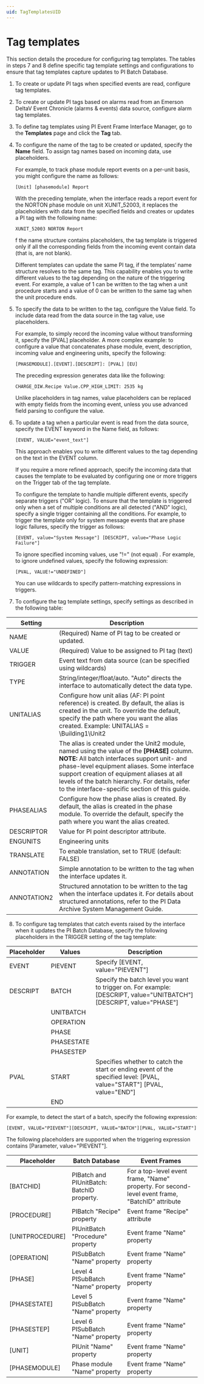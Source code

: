 ```yaml
---
uid: TagTemplatesUID
---
```


# Tag templates

This section details the procedure for configuring tag templates. The tables in steps 7 and 8 define specific tag template settings and configurations to ensure that tag templates capture updates to PI Batch Database.

1. 	To create or update PI tags when specified events are read, configure tag templates.
2. 	To create or update PI tags based on alarms read from an Emerson DeltaV Event Chronicle (alarms & events) data source, configure alarm tag templates.
3. 	To define tag templates using PI Event Frame Interface Manager, go to the **Templates** page and click the **Tag** tab.
4. 	To configure the name of the tag to be created or updated, specify the **Name** field. To assign tag names based on incoming data, use placeholders.

    For example, to track phase module report events on a per-unit basis, you might configure the name as follows:

    ```
    [Unit] [phasemodule] Report
    ```
    With the preceding template, when the interface reads a report event for the NORTON phase module on unit XUNIT_52003, it replaces the placeholders with data from the specified fields and creates or updates a PI tag with the following name:

    ```
    XUNIT_52003 NORTON Report
    ```

    f the name structure contains placeholders, the tag template is triggered only if all the corresponding fields from the incoming event contain data (that is, are not blank).

    Different templates can update the same PI tag, if the templates’ name structure resolves to the same tag. This capability enables you to write different values to the tag depending on the nature of the triggering event. For example, a value of 1 can be written to the tag when a unit procedure starts and a value of 0 can be written to the same tag when the unit procedure ends.
5. 	To specify the data to be written to the tag, configure the Value field. To include data read from the data source in the tag value, use placeholders.

    For example, to simply record the incoming value without transforming it, specify the [PVAL] placeholder. A more complex example: to configure a value that concatenates phase module, event, description, incoming value and engineering units, specify the following:

    ```
    [PHASEMODULE].[EVENT].[DESCRIPT]: [PVAL] [EU]
    ```

    The preceding expression generates data like the following:

    ```
    CHARGE_DIW.Recipe Value.CPP_HIGH_LIMIT: 2535 kg
    ```

    Unlike placeholders in tag names, value placeholders can be replaced with empty fields from the incoming event, unless you use advanced field parsing to configure the value.
    
6. 	To update a tag when a particular event is read from the data source, specify the EVENT keyword in the Name field, as follows:

    ```
    [EVENT, VALUE="event_text"]
    ```

    This approach enables you to write different values to the tag depending on the text in the EVENT column.

    If you require a more refined approach, specify the incoming data that causes the template to be evaluated by configuring one or more triggers on the Trigger tab of the tag template.

    To configure the template to handle multiple different events, specify separate triggers ("OR" logic). To ensure that the template is triggered only when a set of multiple conditions are all detected ("AND" logic), specify a single trigger containing all the conditions. For example, to trigger the template only for system message events that are phase logic failures, specify the trigger as follows:

    ```
    [EVENT, value="System Message"] [DESCRIPT, value="Phase Logic Failure"]
    ```

    To ignore specified incoming values, use "!=" (not equal) . For example, to ignore undefined values, specify the following expression:

    ```
    [PVAL, VALUE!="UNDEFINED"]
    ```

    You can use wildcards to specify pattern-matching expressions in triggers.

7. 	To configure the tag template settings, specify settings as described in the following table:

| Setting | Description |
| ------- | ----------- |
| NAME | (Required) Name of PI tag to be created or updated. |
| VALUE | (Required) Value to be assigned to PI tag (text) |
| TRIGGER | Event text from data source (can be specified using wildcards) |
| TYPE| String/integer/float/auto. "Auto" directs the interface to automatically detect the data type. |
| UNITALIAS | Configure how unit alias (AF: PI point reference) is created. By default, the alias is created in the unit. To override the default, specify the path where you want the alias created. Example: UNITALIAS = \Building1\Unit2|[PHASE] | 
|  | The alias is created under the Unit2 module, named using the value of the **[PHASE]** column. **NOTE:** All batch interfaces support unit- and phase-level equipment aliases. Some interface support creation of equipment aliases at all levels of the batch hierarchy. For details, refer to the interface-specific section of this guide. |
| PHASEALIAS | Configure how the phase alias is created. By default, the alias is created in the phase module. To override the default, specify the path where you want the alias created. |
| DESCRIPTOR | Value for PI point descriptor attribute. |
| ENGUNITS | Engineering units |
| TRANSLATE | To enable translation, set to TRUE (default: FALSE) |
| ANNOTATION | Simple annotation to be written to the tag when the interface updates it. |
| ANNOTATION2 | Structured annotation to be written to the tag when the interface updates it. For details about structured annotations, refer to the PI Data Archive System Management Guide. |

8. 	To configure tag templates that catch events raised by the interface when it updates the PI Batch Database, specify the following placeholders in the TRIGGER setting of the tag template:

| Placeholder | Values | Description |
| ----------- | ------ | ----------- |
| EVENT | PIEVENT | Specify [EVENT, value="PIEVENT"] |
| DESCRIPT | BATCH | Specify the batch level you want to trigger on. For example: [DESCRIPT, value="UNITBATCH"] [DESCRIPT, value="PHASE"] |
|  | UNITBATCH |   |
|  | OPERATION |   |
|  | PHASE     |   |
|  | PHASESTATE |   |
|  | PHASESTEP  |   |
| PVAL  | START |  Specifies whether to catch the start or ending event of the specified level: [PVAL, value="START"] [PVAL, value="END"] |
|       | END  |

For example, to detect the start of a batch, specify the following expression:
```
[EVENT, VALUE="PIEVENT"][DESCRIPT, VALUE="BATCH"][PVAL, VALUE="START"]
```
The following placeholders are supported when the triggering expression contains [Parameter, value="PIEVENT"].

| Placeholder | Batch Database | Event Frames |
| ----------- | -------------- | ------------ |
| [BATCHID] | PIBatch and PIUnitBatch: BatchID property. | For a top-level event frame, "Name" property. For second-level event frame, "BatchID" attribute |
| [PROCEDURE] | PIBatch "Recipe" property | Event frame "Recipe" attribute |
| [UNITPROCEDURE] | PIUnitBatch "Procedure" property | Event frame "Name" property |
| [OPERATION] | PISubBatch "Name" property | Event frame "Name" property |
| [PHASE] | Level 4 PISubBatch "Name" property | Event frame "Name" property |
| [PHASESTATE] | Level 5 PISubBatch "Name" property | Event frame "Name" property |
| [PHASESTEP] | Level 6 PISubBatch "Name" property | Event frame "Name" property |
| [UNIT] | PIUnit "Name" property | Event frame "Name" property |
| [PHASEMODULE] | Phase module "Name" property | Event frame "Name" property |